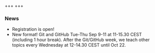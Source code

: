 +++
+++

### News

- Registration is open!
- New format! Git and GitHub Tue-Thu Sep 9-11 at 11-15.30 CEST (including 1 hour break). After the Git/GitHub week, we teach other topics every Wednesday at 12-14.30 CEST until Oct 22.

